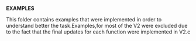 **EXAMPLES**

This folder contains examples that were implemented in order to understand better the task.Examples,for most of the V2 were excluded due to the fact that the final updates for each function were implemented in V2.c
